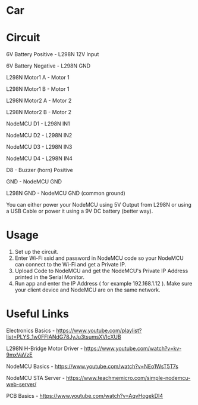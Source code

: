 # Car

# Circuit 

 6V Battery Positive - L298N 12V Input
 
 6V Battery Negative - L298N GND
 
 L298N Motor1 A - Motor 1
 
 L298N Motor1 B - Motor 1
 
 L298N Motor2 A - Motor 2
 
 L298N Motor2 B - Motor 2
 
 NodeMCU D1 - L298N IN1
 
 NodeMCU D2 - L298N IN2
 
 NodeMCU D3 - L298N IN3
 
 NodeMCU D4 - L298N IN4
 
 D8 - Buzzer (horn) Positive
 
 GND - NodeMCU GND
 
 L298N GND - NodeMCU GND (common ground)
 
 You can either power your NodeMCU using 5V Output from L298N or using a USB Cable or power it using a 9V DC battery (better   way).

# Usage 

 1. Set up the circuit.
 2. Enter Wi-Fi ssid and password in NodeMCU code so your NodeMCU can connect to the Wi-Fi and get a Private IP.
 3. Upload Code to NodeMCU and get the NodeMCU's Private IP Address printed in the Serial Monitor.
 4. Run app and enter the IP Address ( for example 192.168.1.12 ).
 Make sure your client device and NodeMCU are on the same network. 
 
# Useful Links 

 Electronics Basics -
 https://www.youtube.com/playlist?list=PLYS_1w0FFIANdG78JyJu3tsumsXVIcXUB
 
 L298N H-Bridge Motor Driver -
 https://www.youtube.com/watch?v=kv-9mxVaVzE
 
 NodeMCU Basics -
 https://www.youtube.com/watch?v=NEo1WsT5T7s
 
 NodeMCU STA Server - 
 https://www.teachmemicro.com/simple-nodemcu-web-server/
 
 PCB Basics -
 https://www.youtube.com/watch?v=AqvHogekDI4

